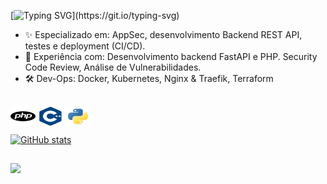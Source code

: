 [![Typing SVG](https://readme-typing-svg.herokuapp.com?font=Fira+Code&pause=1000&random=false&width=435&lines=Ol%C3%A1%2C+meu+nome+%C3%A9+Leonardo+Marinho;Eu+sou+AppSec%2FDesenvolvedor+Backend.)](https://git.io/typing-svg)

- ✨ Especializado em: AppSec, desenvolvimento Backend REST API, testes e deployment (CI/CD).
- 🏢 Experiência com: Desenvolvimento backend FastAPI e PHP. Security Code Review, Análise de Vulnerabilidades.
- 🛠️ Dev-Ops: Docker, Kubernetes, Nginx & Traefik, Terraform
<div style="display: inline_block"><br>
  <img align="center" alt="Leo-PHP" height="30" width="40" src="https://raw.githubusercontent.com/devicons/devicon/master/icons/php/php-plain.svg">
  <img align="center" alt="Leo-C++" height="30" width="40" src="https://raw.githubusercontent.com/devicons/devicon/master/icons/cplusplus/cplusplus-plain.svg">
  <img align="center" alt="Leo-Python" height="30" width="40" src="https://raw.githubusercontent.com/devicons/devicon/master/icons/python/python-original.svg">
</div>

[![GitHub stats](https://github-readme-stats.vercel.app/api?username=leommjr)](https://github.com/anuraghazra/github-readme-stats)
  
  ##
 
<div> 
  
  <a href="https://www.linkedin.com/in/leonardo-junior-a6a860182/" target="_blank"><img src="https://img.shields.io/badge/-LinkedIn-%230077B5?style=for-the-badge&logo=linkedin&logoColor=white" target="_blank"></a> 
  
</div>
